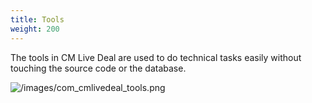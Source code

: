 ```yaml
---
title: Tools
weight: 200
---
```

The tools in CM Live Deal are used to do technical tasks easily without touching the source code or the database.

![/images/com_cmlivedeal_tools.png](/images/com_cmlivedeal_tools.png)
